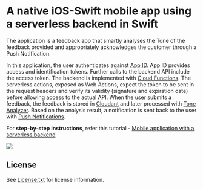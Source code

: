 # A native iOS-Swift mobile app using a serverless backend in Swift

The application is a feedback app that smartly analyses the Tone of the feedback provided and appropriately acknowledges the customer through a Push Notification.

In this application, the user authenticates against [App ID](https://console.bluemix.net/catalog/services/AppID). App ID provides access and identification tokens. Further calls to the backend API include the access token. The backend is implemented with [Cloud Functions](https://console.bluemix.net/openwhisk). The serverless actions, exposed as Web Actions, expect the token to be sent in the request headers and verify its validity (signature and expiration date) before allowing access to the actual API. When the user submits a feedback, the feedback is stored in [Cloudant](https://console.bluemix.net/catalog/services/cloudantNoSQLDB) and later processed with [Tone Analyzer](https://console.bluemix.net/catalog/services/tone_analyzer). Based on the analysis result, a notification is sent back to the user with [Push Notifications](https://console.bluemix.net/catalog/services/imfpush).

For **step-by-step instructions**, refer this tutorial - [Mobile application with a serverless backend](https://console.bluemix.net/docs/tutorials/serverless-mobile-backend.html#mobile-application-with-a-serverless-backend)

![](https://github.com/IBM-Bluemix-Docs/tutorials/blob/master/images/solution11/ArchitectureDiagram.png?raw=true)

## License

See [License.txt](License.txt) for license information.

